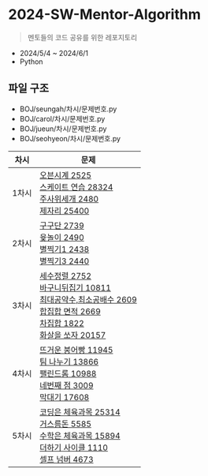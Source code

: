 # 2024-SW-Mentor-Algorithm

> 멘토들의 코드 공유를 위한 레포지토리

- 2024/5/4 ~ 2024/6/1
- Python

## 파일 구조
- BOJ/seungah/차시/문제번호.py
- BOJ/carol/차시/문제번호.py
- BOJ/jueun/차시/문제번호.py
- BOJ/seohyeon/차시/문제번호.py

| **차시**|**문제**|
|---------|------------|
|1차시     | [오븐시계 2525](https://www.acmicpc.net/problem/2525)<br>[스케이트 연습 28324](https://www.acmicpc.net/problem/28324)<br>[주사위세개 2480](https://www.acmicpc.net/problem/2480) <br> [제자리 25400](https://www.acmicpc.net/problem/25400) |
|2차시|[구구단 2739](https://www.acmicpc.net/problem/2739)<br>[윷놀이 2490](https://www.acmicpc.net/problem/2490)<br>[별찍기1 2438](https://www.acmicpc.net/problem/2438) <br> [별찍기3 2440](https://www.acmicpc.net/problem/2440) |
|3차시|[세수정렬 2752](https://www.acmicpc.net/problem/2752)<br>[바구니뒤집기 10811](https://www.acmicpc.net/problem/10811)<br>[최대공약수,최소공배수 2609](https://www.acmicpc.net/problem/2609) <br> [합집합 면적 2669](https://www.acmicpc.net/problem/2669)<br> [차집합 1822](https://www.acmicpc.net/problem/1822)<br>[화살을 쏘자 20157](https://www.acmicpc.net/problem/20157) |
|4차시|[뜨거운 붕어빵 11945](https://www.acmicpc.net/problem/11945)<br>[팀 나누기 13866](https://www.acmicpc.net/problem/13866)<br>[팰린드롬 10988](https://www.acmicpc.net/problem/10988) <br> [네번째 점 3009](https://www.acmicpc.net/problem/3009)<br> [막대기 17608](https://www.acmicpc.net/problem/17608)|
|5차시|[코딩은 체육과목 25314](https://www.acmicpc.net/problem/25314)<br>[거스름돈 5585](https://www.acmicpc.net/problem/5585)<br>[수학은 체육과목 15894](https://www.acmicpc.net/problem/15894) <br> [더하기 사이클 1110](https://www.acmicpc.net/problem/1110)<br> [셀프 넘버 4673](https://www.acmicpc.net/problem/4673)|
